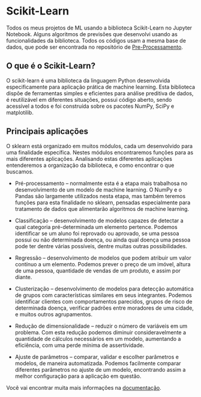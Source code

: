 # Scikit-Learn
Todos os meus projetos de ML usando a biblioteca Scikit-Learn no Jupyter Notebook. Alguns algoritmos de previsões que desenvolvi usando as funcionalidades
da biblioteca. Todos os códigos usam a mesma base de dados, que pode ser encontrada no repositório de [Pre-Processamento](https://github.com/Gregory-JP/Pre-Processamento).

## O que é o Scikit-Learn?
O scikit-learn é uma biblioteca da linguagem Python desenvolvida especificamente para aplicação prática de machine learning. 
Esta biblioteca dispõe de ferramentas simples e eficientes para análise preditiva de dados, é reutilizável em diferentes situações, 
possui código aberto, sendo acessível a todos e foi construída sobre os pacotes NumPy, SciPy e matplotilib.

## Principais aplicações
O sklearn está organizado em muitos módulos, cada um desenvolvido para uma finalidade específica. 
Nestes módulos encontraremos funções para as mais diferentes aplicações. Analisando estas diferentes aplicações entenderemos a 
organização da biblioteca, e como encontrar o que buscamos.
    
- Pré-processamento – normalmente esta é a etapa mais trabalhosa no desenvolvimento de um modelo de machine learning. O NumPy e o Pandas são largamente 
utilizados nesta etapa, mas também teremos funções para esta finalidade no sklearn, pensadas especialmente para tratamento de dados que 
alimentarão algoritmos de machine learning.

- Classificação – desenvolvimento de modelos capazes de detectar a qual categoria pré-determinada um elemento pertence. Podemos identificar se um aluno 
foi reprovado ou aprovado, se uma pessoa possui ou não determinada doença, ou ainda qual doença uma pessoa pode ter dentre várias possíveis, 
dentre muitas outras possibilidades.

- Regressão – desenvolvimento de modelos que podem atribuir um valor contínuo a um elemento. Podemos prever o preço de um imóvel, altura de uma pessoa, 
quantidade de vendas de um produto, e assim por diante.

 - Clusterização – desenvolvimento de modelos para detecção automática de grupos com características similares em seus integrantes. 
 Podemos identificar clientes com comportamentos parecidos, grupos de risco de determinada doença, verificar padrões entre moradores de uma cidade, 
 e muitos outros agrupamentos.

 - Redução de dimensionalidade – reduzir o número de variáveis em um problema. Com esta redução podemos diminuir consideravelmente a quantidade de 
 cálculos necessários em um modelo, aumentando a eficiência, com uma perde mínima de assertividade.

 - Ajuste de parâmetros – comparar, validar e escolher parâmetros e modelos, de maneira automatizada. Podemos facilmente comparar diferentes 
 parâmetros no ajuste de um modelo, encontrando assim a melhor configuração para a aplicação em questão.
 
 Você vai encontrar muita mais informações na [documentação](https://scikit-learn.org/stable/).

